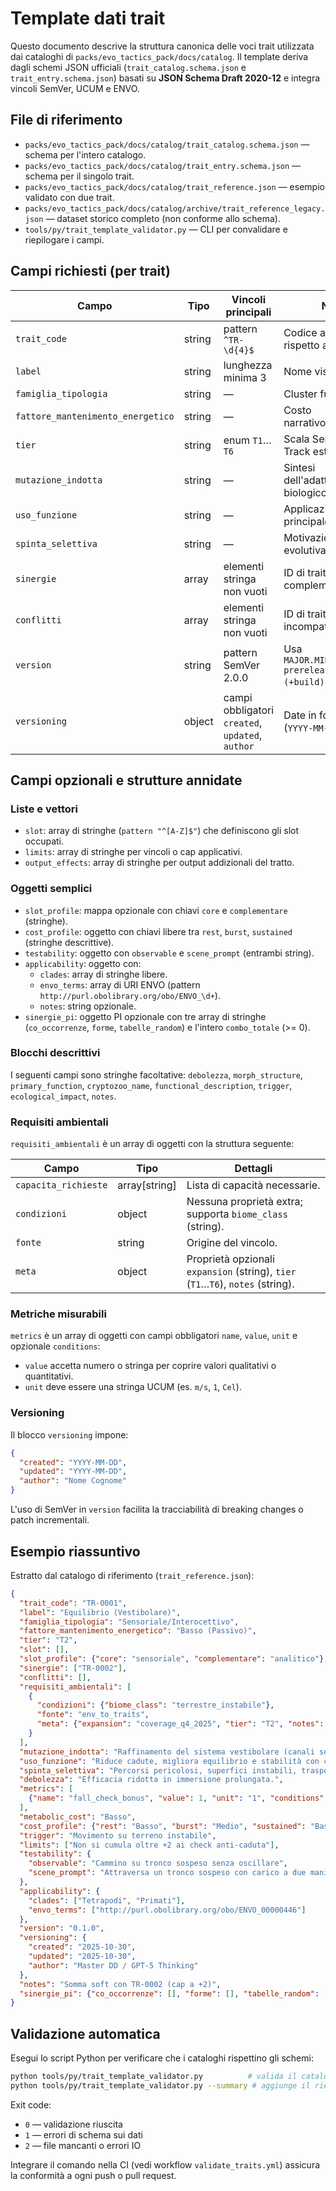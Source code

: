 # Template dati trait

Questo documento descrive la struttura canonica delle voci trait utilizzata dai cataloghi di
`packs/evo_tactics_pack/docs/catalog`. Il template deriva dagli schemi JSON ufficiali
(`trait_catalog.schema.json` e `trait_entry.schema.json`) basati su **JSON Schema Draft 2020-12** e
integra vincoli SemVer, UCUM e ENVO.

## File di riferimento

- `packs/evo_tactics_pack/docs/catalog/trait_catalog.schema.json` — schema per l'intero catalogo.
- `packs/evo_tactics_pack/docs/catalog/trait_entry.schema.json` — schema per il singolo trait.
- `packs/evo_tactics_pack/docs/catalog/trait_reference.json` — esempio validato con due trait.
- `packs/evo_tactics_pack/docs/catalog/archive/trait_reference_legacy.json` — dataset storico completo (non conforme allo schema).
- `tools/py/trait_template_validator.py` — CLI per convalidare e riepilogare i campi.

## Campi richiesti (per trait)

| Campo                    | Tipo     | Vincoli principali                                      | Note |
|--------------------------|----------|----------------------------------------------------------|------|
| `trait_code`             | string   | pattern `^TR-\d{4}$`                                    | Codice agnostico rispetto alla specie. |
| `label`                  | string   | lunghezza minima 3                                       | Nome visualizzato. |
| `famiglia_tipologia`     | string   | —                                                        | Cluster funzionale. |
| `fattore_mantenimento_energetico` | string | —                                                       | Costo narrativo/energetico. |
| `tier`                   | string   | enum `T1`…`T6`                                           | Scala Sentience Track estesa. |
| `mutazione_indotta`      | string   | —                                                        | Sintesi dell'adattamento biologico. |
| `uso_funzione`           | string   | —                                                        | Applicazione principale in gioco. |
| `spinta_selettiva`       | string   | —                                                        | Motivazione evolutiva o tattica. |
| `sinergie`               | array    | elementi stringa non vuoti                               | ID di trait complementari. |
| `conflitti`              | array    | elementi stringa non vuoti                               | ID di trait incompatibili. |
| `version`                | string   | pattern SemVer 2.0.0                                     | Usa `MAJOR.MINOR.PATCH(-prerelease)(+build)`. |
| `versioning`             | object   | campi obbligatori `created`, `updated`, `author`         | Date in formato ISO (`YYYY-MM-DD`). |

## Campi opzionali e strutture annidate

### Liste e vettori

- `slot`: array di stringhe (`pattern "^[A-Z]$"`) che definiscono gli slot occupati.
- `limits`: array di stringhe per vincoli o cap applicativi.
- `output_effects`: array di stringhe per output addizionali del tratto.

### Oggetti semplici

- `slot_profile`: mappa opzionale con chiavi `core` e `complementare` (stringhe).
- `cost_profile`: oggetto con chiavi libere tra `rest`, `burst`, `sustained` (stringhe descrittive).
- `testability`: oggetto con `observable` e `scene_prompt` (entrambi string).
- `applicability`: oggetto con:
  - `clades`: array di stringhe libere.
  - `envo_terms`: array di URI ENVO (pattern `http://purl.obolibrary.org/obo/ENVO_\d+`).
  - `notes`: string opzionale.
- `sinergie_pi`: oggetto PI opzionale con tre array di stringhe (`co_occorrenze`, `forme`,
  `tabelle_random`) e l'intero `combo_totale` (>= 0).

### Blocchi descrittivi

I seguenti campi sono stringhe facoltative: `debolezza`, `morph_structure`, `primary_function`,
`cryptozoo_name`, `functional_description`, `trigger`, `ecological_impact`, `notes`.

### Requisiti ambientali

`requisiti_ambientali` è un array di oggetti con la struttura seguente:

| Campo                 | Tipo          | Dettagli |
|-----------------------|---------------|----------|
| `capacita_richieste`  | array[string] | Lista di capacità necessarie. |
| `condizioni`          | object        | Nessuna proprietà extra; supporta `biome_class` (string). |
| `fonte`               | string        | Origine del vincolo. |
| `meta`                | object        | Proprietà opzionali `expansion` (string), `tier` (`T1`…`T6`), `notes` (string). |

### Metriche misurabili

`metrics` è un array di oggetti con campi obbligatori `name`, `value`, `unit` e opzionale
`conditions`:

- `value` accetta numero o stringa per coprire valori qualitativi o quantitativi.
- `unit` deve essere una stringa UCUM (es. `m/s`, `1`, `Cel`).

### Versioning

Il blocco `versioning` impone:

```json
{
  "created": "YYYY-MM-DD",
  "updated": "YYYY-MM-DD",
  "author": "Nome Cognome"
}
```

L'uso di SemVer in `version` facilita la tracciabilità di breaking changes o patch incrementali.

## Esempio riassuntivo

Estratto dal catalogo di riferimento (`trait_reference.json`):

```json
{
  "trait_code": "TR-0001",
  "label": "Equilibrio (Vestibolare)",
  "famiglia_tipologia": "Sensoriale/Interocettivo",
  "fattore_mantenimento_energetico": "Basso (Passivo)",
  "tier": "T2",
  "slot": [],
  "slot_profile": {"core": "sensoriale", "complementare": "analitico"},
  "sinergie": ["TR-0002"],
  "conflitti": [],
  "requisiti_ambientali": [
    {
      "condizioni": {"biome_class": "terrestre_instabile"},
      "fonte": "env_to_traits",
      "meta": {"expansion": "coverage_q4_2025", "tier": "T2", "notes": ""}
    }
  ],
  "mutazione_indotta": "Raffinamento del sistema vestibolare (canali semicircolari).",
  "uso_funzione": "Riduce cadute, migliora equilibrio e stabilità con carico.",
  "spinta_selettiva": "Percorsi pericolosi, superfici instabili, trasporto di carichi.",
  "debolezza": "Efficacia ridotta in immersione prolungata.",
  "metrics": [
    {"name": "fall_check_bonus", "value": 1, "unit": "1", "conditions": "terra|instabile"}
  ],
  "metabolic_cost": "Basso",
  "cost_profile": {"rest": "Basso", "burst": "Medio", "sustained": "Basso"},
  "trigger": "Movimento su terreno instabile",
  "limits": ["Non si cumula oltre +2 ai check anti-caduta"],
  "testability": {
    "observable": "Cammino su tronco sospeso senza oscillare",
    "scene_prompt": "Attraversa un tronco sospeso con carico a due mani"
  },
  "applicability": {
    "clades": ["Tetrapodi", "Primati"],
    "envo_terms": ["http://purl.obolibrary.org/obo/ENVO_00000446"]
  },
  "version": "0.1.0",
  "versioning": {
    "created": "2025-10-30",
    "updated": "2025-10-30",
    "author": "Master DD / GPT-5 Thinking"
  },
  "notes": "Somma soft con TR-0002 (cap a +2)",
  "sinergie_pi": {"co_occorrenze": [], "forme": [], "tabelle_random": [], "combo_totale": 1}
}
```

## Validazione automatica

Esegui lo script Python per verificare che i cataloghi rispettino gli schemi:

```bash
python tools/py/trait_template_validator.py          # valida il catalogo di riferimento
python tools/py/trait_template_validator.py --summary # aggiunge il riepilogo dei campi
```

Exit code:

- `0` — validazione riuscita
- `1` — errori di schema sui dati
- `2` — file mancanti o errori IO

Integrare il comando nella CI (vedi workflow `validate_traits.yml`) assicura la conformità a ogni
push o pull request.

